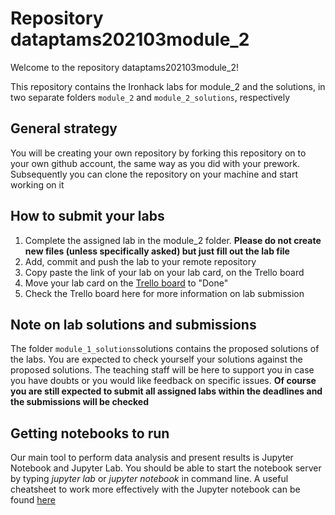 # Repository dataptams202103module_2

Welcome to the repository dataptams202103module_2!

This repository contains the Ironhack labs for module_2 and the solutions, in two separate folders
`module_2` and `module_2_solutions`, respectively 

## General strategy

You will be creating your own repository by forking this repository on to your own
github account, the same way as you did with your prework. Subsequently  you can clone the repository on your machine and start working on it
 
## How to submit your labs
1. Complete the assigned lab in the module_2 folder. **Please do not create new files (unless specifically asked) but just fill out the lab file**
2. Add, commit and push the lab to your remote repository
3. Copy paste the link of your lab on your lab card, on the Trello board
4. Move your lab card on the [Trello board](https://trello.com/b/stdbBbKA/ironhack-data-analytics-032021) to "Done"
5. Check the Trello board here for more information on lab submission 

## Note on lab solutions and submissions
The folder `module_1_solutions`solutions contains the proposed solutions of the labs. You are expected to check yourself your solutions against the proposed solutions. The teaching staff will be here to support you in case you have doubts or you would like feedback on specific issues. **Of course you are still expected to submit all assigned labs within the deadlines and the submissions will be checked**
 
## Getting notebooks to run
Our main tool to perform data analysis and present results is Jupyter Notebook and Jupyter Lab.
You should be able to start the notebook server by typing *jupyter lab* or *jupyter notebook*
in command line.
A useful cheatsheet to work more effectively with the Jupyter notebook
can be found [here](https://drive.google.com/open?id=1slPTN3g9bepzE84FA6rAHl0OZB_GRR8G)


